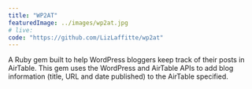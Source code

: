 ```yaml
---
title: "WP2AT"
featuredImage: ../images/wp2at.jpg
# live: 
code: "https://github.com/LizLaffitte/wp2at"
---
```


A Ruby gem built to help WordPress bloggers keep track of their posts in AirTable. This gem uses the WordPress and AirTable APIs to add blog information (title, URL and date published) to the AirTable specified. 
